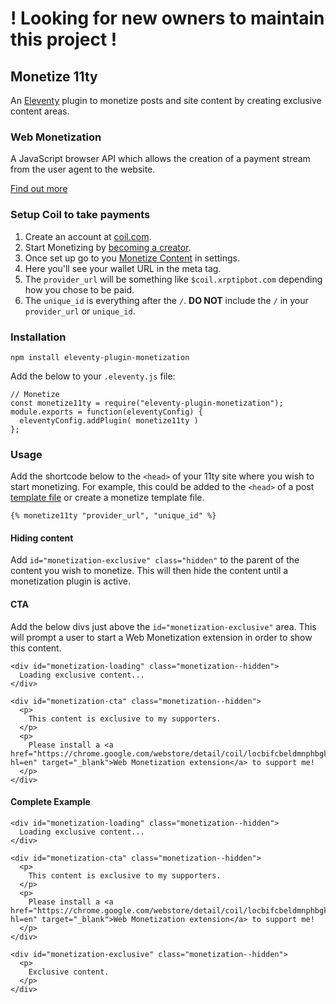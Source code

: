 # ! Looking for new owners to maintain this project ! #

## Monetize 11ty 

An [Eleventy](https://www.11ty.dev/) plugin to monetize posts and site content by creating exclusive content areas.

### Web Monetization

A JavaScript browser API which allows the creation of a payment stream from the user agent to the website.

[Find out more](https://webmonetization.org/)

### Setup Coil to take payments

1. Create an account at [coil.com](https://coil.com/).
2. Start Monetizing by [becoming a creator](https://coil.com/creator).
3. Once set up go to you [Monetize Content](https://coil.com/settings/monetize) in settings.
4. Here you'll see your wallet URL in the meta tag.
5. The `provider_url` will be something like `$coil.xrptipbot.com` depending how you chose to be paid.
6. The `unique_id` is everything after the `/`. **DO NOT** include the `/` in your `provider_url` or `unique_id`.

### Installation

`npm install eleventy-plugin-monetization`

Add the below to your `.eleventy.js` file:

```
// Monetize 
const monetize11ty = require("eleventy-plugin-monetization");
module.exports = function(eleventyConfig) {
  eleventyConfig.addPlugin( monetize11ty )
};
```

### Usage

Add the shortcode below to the `<head>` of your 11ty site where you wish to start monetizing. For example, this could be added to the `<head>` of a post [template file](https://www.11ty.dev/docs/data/) or create a monetize template file.

```
{% monetize11ty "provider_url", "unique_id" %}
```

#### Hiding content

Add `id="monetization-exclusive" class="hidden"` to the parent of the content you wish to monetize. This will then hide the content until a monetization plugin is active.

#### CTA 

Add the below divs just above the `id="monetization-exclusive"` area. This will prompt a user to start a Web Monetization extension in order to show this content.

```
<div id="monetization-loading" class="monetization--hidden">
  Loading exclusive content...
</div>

<div id="monetization-cta" class="monetization--hidden">
  <p>
    This content is exclusive to my supporters.
  </p>
  <p>
    Please install a <a href="https://chrome.google.com/webstore/detail/coil/locbifcbeldmnphbgkdigjmkbfkhbnca?hl=en" target="_blank">Web Monetization extension</a> to support me!
  </p>
</div>
```

#### Complete Example 

```
<div id="monetization-loading" class="monetization--hidden">
  Loading exclusive content...
</div>

<div id="monetization-cta" class="monetization--hidden">
  <p>
    This content is exclusive to my supporters.
  </p>
  <p>
    Please install a <a href="https://chrome.google.com/webstore/detail/coil/locbifcbeldmnphbgkdigjmkbfkhbnca?hl=en" target="_blank">Web Monetization extension</a> to support me!
  </p>
</div>

<div id="monetization-exclusive" class="monetization--hidden">
  <p>
    Exclusive content.
  </p>
</div>
```

